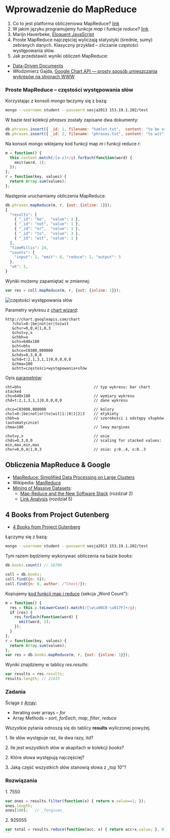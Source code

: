 # Wprowadzenie do MapReduce

1. Co to jest platforma obliczeniowa MapReduce?
   [link](http://wbzyl.inf.ug.edu.pl/nosql/mongodb-mapreduce)
2. W jakim języku programujemy funkcje *map* i funkcje *reduce*?
   [link](https://github.com/languages)
3. Marijn Haverbeke,
   [Eloquent JavaScript](http://www.bt4.pl/kursy/javascript/wszystko-jasne/)
4. Proste MapReduce najczęściej wyliczają statystyki (średnie, sumy)
   zebranych danych. Klasyczny przykład – zliczanie częstości występowania słów.
5. Jak przedstawić wyniki obliczeń MapReduce:
  - [Data-Driven Documents](http://d3js.org/)
  - Włodzimierz Gajda,
    [Google Chart API — prosty sposób umieszczania wykresów na stronach WWW](http://gajdaw.pl/varia/google-chart-api/print.html)


### Proste MapReduce – częstości występowania słów

Korzystając z konsoli *mongo* łaczymy się z bazą:

```sh
mongo --username student --password sesja2013 153.19.1.202/test
```

W bazie *test* kolekcji *phrases* zostały zapisane dwa dokumenty:

```javascript
db.phrases.insert({ _id: 1, filename: "hamlet.txt",  content: "to be or not to be" });
db.phrases.insert({ _id: 2, filename: "phrases.txt", content: "to wit" });
```

Na konsoli mongo wklejamy kod funkcji map *m* i funkcji reduce *r*:

```js
m = function() {
  this.content.match(/[a-z]+/g).forEach(function(word) {
    emit(word, 1);
  });
};
r = function(key, values) {
  return Array.sum(values);
};
```

Następnie uruchamiamy obliczenia MapReduce:

```js
db.phrases.mapReduce(m, r, {out: {inline: 1}});
{
  "results": [
    { "_id": "be",  "value": 2 },
    { "_id": "not", "value": 1 },
    { "_id": "or",  "value": 1 },
    { "_id": "to",  "value": 3 },
    { "_id": "wit", "value": 1 }
  ],
  "timeMillis": 24,
  "counts": {
    "input": 2, "emit": 8, "reduce": 2, "output": 5
  },
  "ok": 1,
}
```

Wyniki możemy zapamiętać w zmiennej:

```js
var res = coll.mapReduce(m, r, {out: {inline: 1}});
```

![częstości występowania słów](http://chart.googleapis.com/chart?chxl=0:|be|not|or|to|wit&chxr=0,0,4|1,0,3&chxt=y,x&chbh=a&chs=640x180&cht=bhs&chco=C03000,000000&chds=0,3,0,0&chd=t:2,1,3,1,1|0,0,0,0,0&chma=100&chtt=częstości+występowania+słów)

Parametry wykresu z [chart wizard](https://developers.google.com/chart/image/docs/chart_wizard):

```
http://chart.googleapis.com/chart
   ?chxl=0:|be|not|or|to|wit
   &chxr=0,0,4|1,0,3
   &chxt=y,x
   &chbh=a
   &chs=640x180
   &cht=bhs
   &chco=C0300,000000
   &chds=0,3,0,0
   &chd=t:2,1,3,1,1|0,0,0,0,0
   &chma=100
   &chtt=częstości+występowania+słów
```

Opis [parametrów](https://developers.google.com/chart/image/docs/gallery/bar_charts?hl=pl):

```
cht=bhs                                // typ wykresu: bar chart stacked
chs=640x180                            // wymiary wykresu
chd=t:2,1,3,1,1|0,0,0,0,0              // dane wykresu

chco=C03000,000000                     // kolory
chxl=0:|be|not|or|to|wit|1:|0|1|2|3    // etykiety
chbh=a                                 // szerokości i odstępy słupków (automatycznie)
chma=100                               // lewy margines

chxt=y,x                               // osie
chds=0,3,0,0                           // scaling for stacked values: min,max,min,max
chxr=0,0,4|1,0,3                       // osie: y:0..4, x:0..3
```

## Obliczenia MapReduce & Google

* [MapReduce: Simplified Data Processing on Large Clusters](http://static.googleusercontent.com/external_content/untrusted_dlcp/research.google.com/pl//archive/mapreduce-osdi04.pdf)
* Wikipedia: [MapReduce](http://en.wikipedia.org/wiki/MapReduce)
* [Mining of Massive Datasets](http://infolab.stanford.edu/~ullman/mmds.html):
  - [Map-Reduce and the New Software Stack](http://infolab.stanford.edu/~ullman/mmds/ch2.pdf) (rozdział 2)
  - [Link Analysis](http://infolab.stanford.edu/~ullman/mmds/ch5.pdf) (rozdział 5)


## 4 Books from Project Gutenberg

* [4 Books from Project Gutenberg](https://github.com/nosql/map-reduce/blob/master/docs/wbzyl.md)

Łączymy się z bazą:

```sh
mongo --username student --password sesja2013 153.19.1.202/test
```

Tym razem będziemy wykonywać obliczenia na bazie *books*:

```js
db.books.count() // 18786

coll = db.books;
coll.find({n: 8});
coll.find({n: 8, author: /^Chest/});
```

Kopiujemy [kod funkcji map i reduce](http://wbzyl.inf.ug.edu.pl/nosql/mongodb-mapreduce)
(sekcja „Word Count”):

```js
m = function() {
  res = this.p.toLowerCase().match(/[\w\u00C0-\u017F]+/g);
  if (res) {
    res.forEach(function(word) {
      emit(word, 1);
    });
  }
};
r = function(key, values) {
  return Array.sum(values);
};
var res = db.books.mapReduce(m, r, {out: {inline: 1}});
```

Wyniki znajdziemy w tablicy *res.results*:

```js
var results = res.results;
results.length; // 22433
```

### Zadania

Ściąga z [Array](https://developer.mozilla.org/en-US/docs/JavaScript/Guide/Predefined_Core_Objects):

* Iterating over arrays – *for*
* Array Methods – *sort*, *forEach*, *map*, *filter*, *reduce*


Wszystkie pytania odnoszą się do tablicy **results**
wyliczonej powyżej.

1\. Ile słów występuje raz, ile dwa razy, itd?

2\. Ile jest wszystkich słów w akapitach w kolekcji *books*?

2\. Które słowa występują najczęściej?

3\. Jaką część wszystkich słów stanowią słowa z „top 10”?


### Rozwiązania

1\. 7550

```js
var ones = results.filter(function(x) { return x.value==1; });
ones.length;
ones[100];   // _forgiven_
```

2\. 925055

```js
var total = results.reduce(function(acc, x) { return acc+x.value; }, 0);
``
